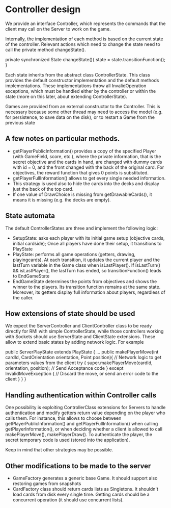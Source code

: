 # Controller design

We provide an interface Controller, which represents the commands that the client may call
on the Server to work on the game.

Internally, the implementation of each method is based on the current state of the controller.
Relevant actions which need to change the state need to call the private method changeState().

private synchronized State changeState(){
    state = state.transitionFunction();
}

Each state inherits from the abstract class ControllerState.
This class provides the default constructor implementation and the default methods implementations.
These implementations throw all InvalidOperation exceptions, which must be handled either by the controller or 
within the state (more on this later, about extending ControllerState).

Games are provided from an external constructor to the Controller. This is necessary because some other 
thread may need to access the model (e.g. for persistence, to save data on the disk), or to restart
a Game from the previous state

## A few notes on particular methods.

- getPlayerPublicInformation() provides a copy of the specified Player (with GameField, score, etc.), where the private information, that is
  the secret objective and the cards in hand, are changed with dummy cards with id = 0, and the front changed
  with the back of the original card. For objectives, the reward function that gives 0 points is substituted.
- getPlayerFullInformation() allows to get every single needed information. 
- This strategy is used also to hide the cards into the decks and display just the back of the top card.
- If one value of DrawChoice is missing from getDrawableCards(), it means it is missing (e.g. the decks are empty).

## State automata

The default ControllerStates are three and implement the following logic:
- SetupState: asks each player with its initial game setup (objective cards, initial cardside);
  Once all players have done their setup, it transitions to PlayState
- PlayState: performs all game operations (getters, drawing, playingcards). At each transition,
  it updates the current player and the lastTurn variable in the Game class when isLastPlayer(). If 
  isLastTurn() && isLastPlayer(), the lastTurn has ended, so transitionFunction() leads to EndGameState
- EndGameState determines the points from objectives and shows the winner to the players. Its transition function
  remains at the same state. Moreover, its getters display full information about players, regardless of the caller.

## How extensions of state should be used

We expect the ServerController and ClientController class to be ready directly for RMI with simple ControllerState,
while those controllers working with Sockets should use ServerState and ClientState extensions.
These allow to extend basic states by adding network logic. For example

public ServerPlayState extends PlayState {
    ...
    public makePlayerMove(int cardId, CardOrientation orientation, Point position){
        // Network logic to get parameters values from the client
        try {
                super.makePlayerMove(cardId, orientation, position);
                // Send Acceptance code
        } except InvalidMoveException {
            // Discard the move, or send an error code to the client
        }
    }
}

## Handling authentication within Controller calls

One possibility is exploiting ControllerClass extensions for Servers to handle authentication and modify getters
return value depending on the player who calls them. For instance, this allows to choose between
getPlayerPublicInformation() and getPlayerFullInformation() when calling getPlayerInformation(),
or when deciding whether a client is allowed to call makePlayerMove(), makePlayerDraw().
To authenticate the player, the secret temporary code is used
(stored into the application). 

Keep in mind that other strategies may be possible. 

## Other modifications to be made to the server

- GameFactory generates a generic base Game. It should support also restoring games from snapshots
- CardFactory class should return cards lists as Singletons. It shouldn't load cards from disk every single time.
  Getting cards should be a concurrent operation (it should use concurrent lists).